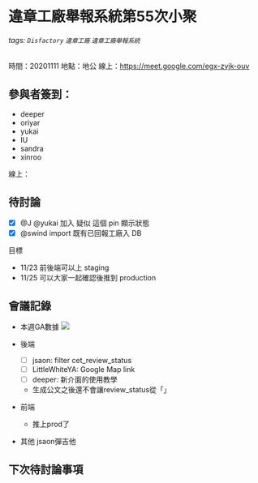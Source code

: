# 違章工廠舉報系統第55次小聚

###### tags: `Disfactory` `違章工廠` `違章工廠舉報系統`

時間：20201111
地點：地公
線上：https://meet.google.com/egx-zvjk-ouv

## 參與者簽到：
- deeper
- oriyar
- yukai
- IU
- sandra
- xinroo

線上：

## 待討論
- [x] @J @yukai 加入 疑似 這個 pin 顯示狀態
- [x] @swind import 既有已回報工廠入 DB

目標
- 11/23 前後端可以上 staging
- 11/25 可以大家一起確認後推到 production


## 會議記錄
- 本週GA數據
![](https://s3-ap-northeast-1.amazonaws.com/g0v-hackmd-images/uploads/upload_52e15a572a56afa58a031d0f21493d81.png)

- 後端
    - [ ] jsaon: filter cet_review_status
    - [ ] LittleWhiteYA: Google Map link
    - [ ] deeper: 新介面的使用教學

    - 生成公文之後還不會讓review_status從「」
- 前端
    - 推上prod了

- 其他
jsaon彈吉他

## 下次待討論事項
